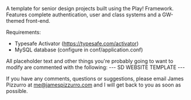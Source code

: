 A template for senior design projects built using the Play! Framework. Features complete authentication, user and class systems and a GW-themed front-end.

Requirements:
* Typesafe Activator (https://typesafe.com/activator)
* MySQL database (configure in conf/application.conf)

All placeholder text and other things you're probably going to want to modify are commented with the following:
--- SD WEBSITE TEMPLATE ---

If you have any comments, questions or suggestions, please email James Pizzurro at me@jamespizzurro.com and I will get back to you as soon as possible.
